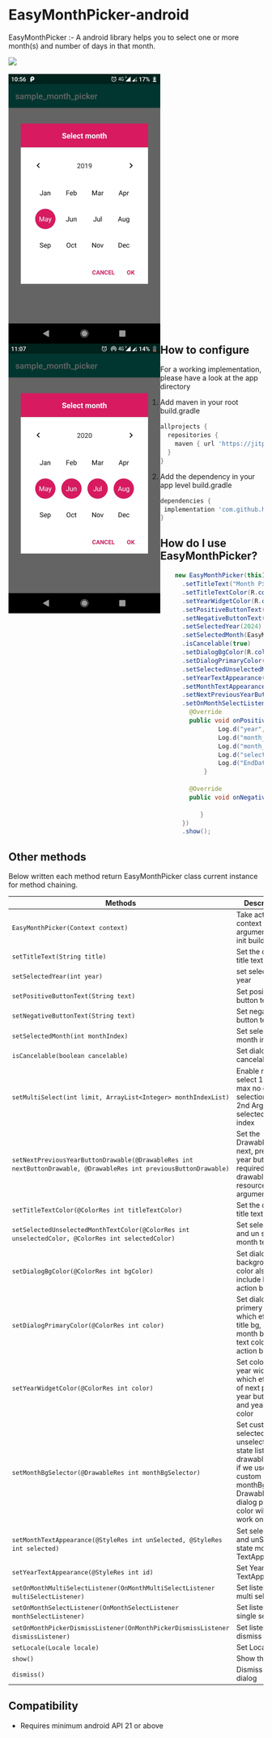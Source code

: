 # EasyMonthPicker-android
EasyMonthPicker :- A android library helps you to select one or more month(s) and number of days in that month.

[![](https://jitpack.io/v/hvyas3662/EasyMonthPicker-android.svg)](https://jitpack.io/#hvyas3662/EasyMonthPicker-android)

<div width="100%">
  <img src="images/single.jpg" style="float:left; margin-right:200px;" width="300" height="533">
  <img src="images/multipal_select.jpg" style="float:left;" width="300" height="533">
</div>

## How to configure

 For a working implementation, please have a look at the app directory
 1. Add maven in your root build.gradle

```gradle
allprojects {
  repositories {
    maven { url 'https://jitpack.io' }
  }
}
```
 2. Add the dependency in your app level build.gradle
 ```gradle
dependencies {
  implementation 'com.github.hvyas3662:EasyMonthPicker-android:2.0'
}
```

## How do I use EasyMonthPicker?

  ```java
      new EasyMonthPicker(this)
        .setTitleText("Month Picker")
        .setTitleTextColor(R.color.black)
        .setYearWidgetColor(R.color.white)
        .setPositiveButtonText("Select")
        .setNegativeButtonText("Dismiss")
        .setSelectedYear(2024)
        .setSelectedMonth(EasyMonthPicker.FEB)
        .isCancelable(true)
        .setDialogBgColor(R.color.colorRed)
        .setDialogPrimaryColor(R.color.white)
        .setSelectedUnselectedMonthTextColor(R.color.white,R.color.black)
        .setYearTextAppearance(R.style.tp)
        .setMonthTextAppearance(R.style.tp,R.style.tp1)
        .setNextPreviousYearButtonDrawable(R.drawable.ic_arrow_forward_black_24dp,R.drawable.ic_arrow_back_black_24dp)
        .setOnMonthSelectListener(new OnMonthSelectListener(){
          @Override
          public void onPositiveButtonClicked(MonthPickerResult result){
                  Log.d("year",result.getYear()+"");
                  Log.d("month_name",result.getSelectedMonthName());
                  Log.d("month_name_short",result.getSelectedMonthShortName());
                  Log.d("selectedMonthIndex",result.getSelectedMonthIndex()+"");
                  Log.d("EndDate",result.getSelectedMonthEndDate()+"");
              }

          @Override
          public void onNegativeButtonClicked(){

             }
        })
        .show();
  ```

## Other methods

Below written each method return EasyMonthPicker class current instance for method chaining.

| Methods | Description |
| --- | --- |
| `EasyMonthPicker(Context context)` | Take activity context in argument and init builder class  |
| `setTitleText(String title)` | Set the dialog title text |
| `setSelectedYear(int year)` | set selected year | 
| `setPositiveButtonText(String text)` | Set positive button text | 
| `setNegativeButtonText(String text)` | Set negative button text |
| `setSelectedMonth(int monthIndex)` | Set selected month index | 
| `isCancelable(boolean cancelable)` | Set dialog cancelable flag | 
| `setMultiSelect(int limit, ArrayList<Integer> monthIndexList)` | Enable multi select 1 st Arg: max no of selection and 2nd Arg list of selected month index  | 
| `setNextPreviousYearButtonDrawable(@DrawableRes int nextButtonDrawable, @DrawableRes int previousButtonDrawable)` | Set the Drawable of next, previous year buttons, required drawable resource id in argument |
| `setTitleTextColor(@ColorRes int titleTextColor)` |  Set the dialog title text color |
| `setSelectedUnselectedMonthTextColor(@ColorRes int unselectedColor, @ColorRes int selectedColor)` | Set selected and un selected month text color  |
| `setDialogBgColor(@ColorRes int bgColor)` | Set dialog background color also include bottom action bar | 
| `setDialogPrimaryColor(@ColorRes int color)` | Set dialog primery color which effect, title bg, selected month bg, and text color of action buttons |
| `setYearWidgetColor(@ColorRes int color)` | Set color of year widgit which effect tint of next previous year button tint and year text color |
| `setMonthBgSelector(@DrawableRes int monthBgSelector)` | Set custom selected unselected state list drawable note: if we use custom monthBg Drawable then dialog primary color will not work on it | 
| `setMonthTextAppearance(@StyleRes int unSelected, @StyleRes int selected)` |  Set selected and unSelected state month TextAppearance | 
| `setYearTextAppearance(@StyleRes int id)` | Set Year TextAppearance |
| `setOnMonthMultiSelectListener(OnMonthMultiSelectListener multiSelectListener)` | Set listener of multi select | 
| `setOnMonthSelectListener(OnMonthSelectListener monthSelectListener)` | Set listener for single select | 
| `setOnMonthPickerDismissListener(OnMonthPickerDismissListener dismissListener)` | Set listener of dismiss event |
| `setLocale(Locale locale)` | Set Locale | 
| `show()` | Show the dialog |
| `dismiss()` | Dismiss the dialog |

## Compatibility

* Requires minimum android API 21 or above
